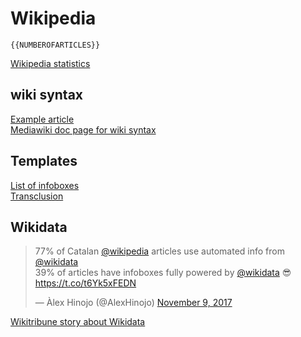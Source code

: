 # Wikipedia

`{{NUMBEROFARTICLES}}`

[Wikipedia statistics](https://en.wikipedia.org/wiki/WP:ST)

## wiki syntax

[Example article](https://en.wikipedia.org/wiki/Persoonia_terminalis)  
[Mediawiki doc page for wiki syntax](https://www.mediawiki.org/wiki/Help:Formatting)

## Templates

[List of infoboxes](https://en.wikipedia.org/wiki/Wikipedia:List_of_infoboxes)  
[Transclusion](https://en.wikipedia.org/wiki/Wikipedia:Transclusion)

## Wikidata

<blockquote class="twitter-tweet" data-lang="en"><p lang="en" dir="ltr">77% of Catalan <a href="https://twitter.com/Wikipedia?ref_src=twsrc%5Etfw">@wikipedia</a> articles use automated info from <a href="https://twitter.com/wikidata?ref_src=twsrc%5Etfw">@wikidata</a> <br>39% of articles have infoboxes fully powered by <a href="https://twitter.com/wikidata?ref_src=twsrc%5Etfw">@wikidata</a> 😎 <a href="https://t.co/t6Yk5xFEDN">https://t.co/t6Yk5xFEDN</a></p>&mdash; Àlex Hinojo (@AlexHinojo) <a href="https://twitter.com/AlexHinojo/status/928704158252838912?ref_src=twsrc%5Etfw">November 9, 2017</a></blockquote>
<script async src="https://platform.twitter.com/widgets.js" charset="utf-8"></script>

[Wikitribune story about Wikidata](https://beta.wikitribune.com/story/2017/11/10/tech/internet-tech/wikidata-a-growing-community-behind-open-data/17923/)